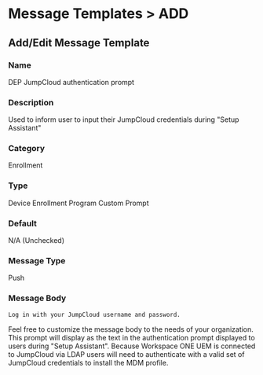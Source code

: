 # Message Templates > ADD

## Add/Edit Message Template

### Name

DEP JumpCloud authentication prompt

### Description

Used to inform user to input their JumpCloud credentials during "Setup Assistant"

### Category

Enrollment

### Type

Device Enrollment Program Custom Prompt

### Default

N/A (Unchecked)

### Message Type

Push

### Message Body

```
Log in with your JumpCloud username and password.
```

Feel free to customize the message body to the needs of your organization. This prompt will display as the text in the authentication prompt displayed to users during "Setup Assistant". Because Workspace ONE UEM is connected to JumpCloud via LDAP users will need to authenticate with a valid set of JumpCloud credentials to install the MDM profile.